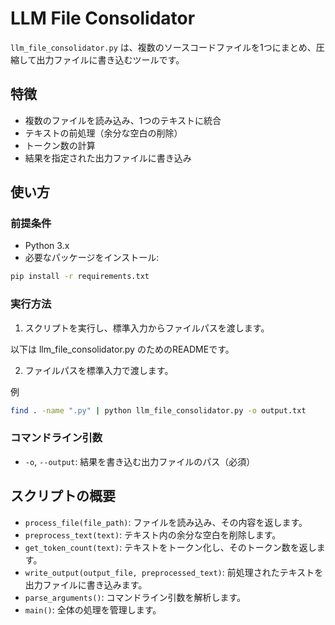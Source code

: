 # LLM File Consolidator

`llm_file_consolidator.py` は、複数のソースコードファイルを1つにまとめ、圧縮して出力ファイルに書き込むツールです。

## 特徴
- 複数のファイルを読み込み、1つのテキストに統合
- テキストの前処理（余分な空白の削除）
- トークン数の計算
- 結果を指定された出力ファイルに書き込み

## 使い方

### 前提条件
- Python 3.x
- 必要なパッケージをインストール:

```sh
pip install -r requirements.txt
```

### 実行方法

1. スクリプトを実行し、標準入力からファイルパスを渡します。

以下は llm_file_consolidator.py のためのREADMEです。

2. ファイルパスを標準入力で渡します。

例

```sh
find . -name ".py" | python llm_file_consolidator.py -o output.txt
```

### コマンドライン引数
- `-o`, `--output`: 結果を書き込む出力ファイルのパス（必須）

## スクリプトの概要
- `process_file(file_path)`: ファイルを読み込み、その内容を返します。
- `preprocess_text(text)`: テキスト内の余分な空白を削除します。
- `get_token_count(text)`: テキストをトークン化し、そのトークン数を返します。
- `write_output(output_file, preprocessed_text)`: 前処理されたテキストを出力ファイルに書き込みます。
- `parse_arguments()`: コマンドライン引数を解析します。
- `main()`: 全体の処理を管理します。
